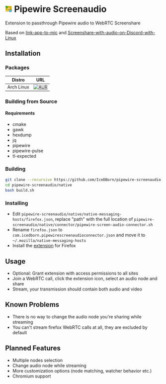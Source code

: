 # <img src="./extension/assets/icons/icon.svg" width="22" alt="Logo"> Pipewire Screenaudio
Extension to passthrough Pipewire audio to WebRTC Screenshare

Based on [link-app-to-mic](https://github.com/Soundux/rohrkabel/tree/master/examples/link-app-to-mic) and [Screenshare-with-audio-on-Discord-with-Linux](https://github.com/edisionnano/Screenshare-with-audio-on-Discord-with-Linux)

## Installation
### Packages
| Distro     | URL                                     |
|------------|-----------------------------------------|
| Arch Linux | [![AUR](https://img.shields.io/aur/version/pipewire-screenaudio?style=for-the-badge)](https://aur.archlinux.org/packages/pipewire-screenaudio)

### Building from Source
#### Requirements
- cmake
- gawk
- hexdump
- jq
- pipewire
- pipewire-pulse
- tl-expected 

### Building
```bash
git clone --recursive https://github.com/IceDBorn/pipewire-screenaudio.git
cd pipewire-screenaudio/native
bash build.sh
```

### Installing
- Edit `pipewire-screenaudio/native/native-messaging-hosts/firefox.json`, replace "path" with the full location of `pipewire-screenaudio/native/connector/pipewire-screen-audio-connector.sh`
- Rename `firefox.json` to `com.icedborn.pipewirescreenaudioconnector.json` and move it to `~/.mozilla/native-messaging-hosts`
- Install the [extension](https://addons.mozilla.org/en-US/firefox/addon/pipewire-screenaudio/) for Firefox

## Usage
- Optional: Grant extension with access permissions to all sites
- Join a WebRTC call, click the extension icon, select an audio node and share
- Stream, your transmission should contain both audio and video
 
## Known Problems
- There is no way to change the audio node you're sharing while streaming
- You can't stream firefox WebRTC calls at all, they are excluded by default

## Planned Features
- Multiple nodes selection
- Change audio node while streaming
- More customization options (node matching, watcher behavior etc.)
- Chromium support
